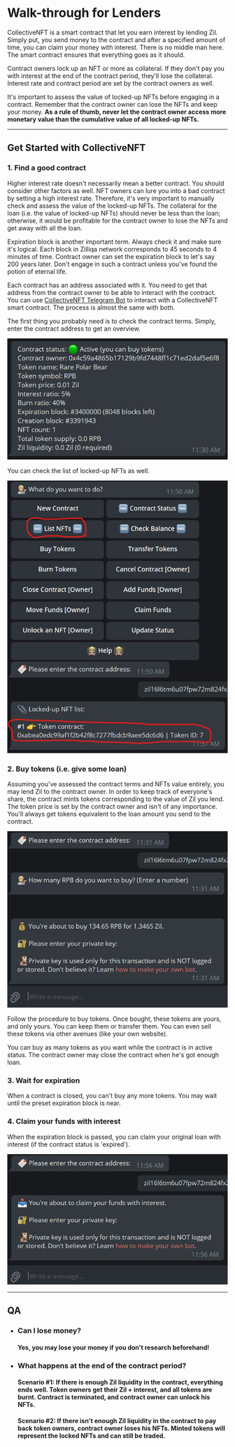 # Walk-through for Lenders

CollectiveNFT is a smart contract that let you earn interest by lending Zil. 
Simply put, you send money to the contract and after a specified amount of 
time, you can claim your money with interest. There is no middle man here. 
The smart contract ensures that everything goes as it should.

Contract owners lock up an NFT or more as collateral. If they don't pay you 
with interest at the end of the contract period, they'll lose the collateral. 
Interest rate and contract period are set by the contract owners as well. 

It's important to assess the value of locked-up NFTs before engaging in a 
contract. Remember that the contract owner can lose the NFTs and keep your 
money. **As a rule of thumb, never let the contract owner access more monetary 
value than the cumulative value of all locked-up NFTs.**

---

## Get Started with CollectiveNFT

### 1. Find a good contract

Higher interest rate doesn't necessarily mean a better contract. You should 
consider other factors as well. NFT owners can lure you into a bad contract 
by setting a high interest rate. Therefore, it's very important to manually 
check and assess the value of the locked-up NFTs. The collateral for the 
loan (i.e. the value of locked-up NFTs) should never be less than the loan; 
otherwise, it would be profitable for the contract owner to lose the NFTs 
and get away with all the loan.

Expiration block is another important term. Always check it and make sure 
it's logical. Each block in Zilliqa network corresponds to 45 seconds to 4 
minutes of time. Contract owner can set the expiration block to let's say 
200 years later. Don't engage in such a contract unless you've found the 
potion of eternal life.

Each contract has an address associated with it. You need to get that 
address from the contract owner to be able to interact with the contract.
You can use [CollectiveNFT Telegram Bot](https://t.me/collective_nft_bot) 
to 
interact with a CollectiveNFT smart contract. The process is almost the same
with both.

The first thing you probably need is to check the contract terms. Simply, 
enter the contract address to get an overview.

![contract-status](images/active-contract-status-in-bot.jpg)

You can check the list of locked-up NFTs as well.

![locked-up-nfts-list](images/list-nft-in-bot.jpg)

### 2. Buy tokens (i.e. give some loan)

Assuming you've assessed the contract terms and NFTs value entirely, you may 
lend Zil to the contract owner. In order to keep track of everyone's share, 
the contract mints tokens corresponding to the value of Zil you lend. The 
token price is set by the contract owner and isn't of any importance. You'll 
always get tokens equivalent to the loan amount you send to the contract.

![buy-tokens](images/buy-tokens-in-bot.jpg)

Follow the procedure to buy tokens. Once bought, these tokens are yours, and 
only yours. You can keep them or transfer them. You can even sell these 
tokens via other avenues (like your own website).

You can buy as many tokens as you want while the contract is in active status. 
The contract owner may close the contract when he's got enough loan.

### 3. Wait for expiration

When a contract is closed, you can't buy any more tokens. You may wait until 
the preset expiration block is near.

### 4. Claim your funds with interest

When the expiration block is passed, you can claim your original loan with
interest (if the contract status is 'expired').

![claim-funds](images/claim-funds-in-bot.jpg)

---

## QA

* ### Can I lose money?
  #### Yes, you may lose your money if you don't research beforehand!

* ### What happens at the end of the contract period?
  #### Scenario #1: If there is enough Zil liquidity in the contract, everything ends well. Token owners get their Zil + interest, and all tokens are burnt. Contract is terminated, and contract owner can unlock his NFTs.
  #### Scenario #2: If there isn't enough Zil liquidity in the contract to pay back token owners, contract owner loses his NFTs. Minted tokens will represent the locked NFTs and can still be traded.


